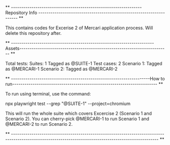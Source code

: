 ** ---------------------------------------------------------------- Repository Info -------------------------------------------------------------------- **

This contains codes for Excerise 2 of Mercari application process. Will delete this repository after.

** ----------------------------------------------------------------------Assets------------------------------------------------------------------------- **

Total tests:
Suites: 1
    Tagged as @SUITE-1
Test cases: 2
    Scenario 1: Tagged as @MERCARI-1
    Scenario 2: Tagged as @MERCARI-2

** --------------------------------------------------------------------How to run----------------------------------------------------------------------- **

To run using terminal, use the command:  

npx playwright test --grep "@SUITE-1" --project=chromium

This will run the whole suite which covers Excercise 2 (Scenario 1 and
Scenario 2). You can cherry-pick @MERCARI-1 to run Scenario 1
and @MERCARI-2 to run Scenario 2.

** ------------------------------------------------------------------------------------------------------------------------------------------------------ **

